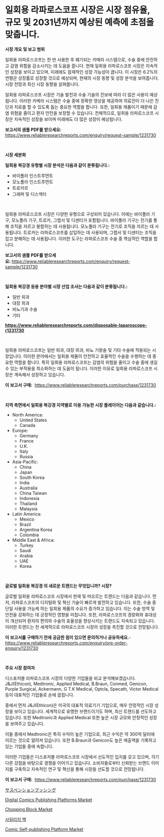 <p><h1>일회용 라파로스코프 시장은 시장 점유율, 규모 및 2031년까지 예상된 예측에 초점을 맞춥니다.</h1></p><p><strong>시장 개요 및 보고 범위</strong></p>
<p><p>일회용 라파로스코프는 한 번 사용한 후 폐기되는 카메라 시스템으로, 수술 중에 안전하고 감염 위험을 감소시키는 데 도움을 줍니다. 현재 일회용 라파로스코프 시장은 지속적인 성장을 보이고 있으며, 미래에도 잠재적인 성장 가능성이 큽니다. 이 시장은 6.2%의 연평균 성장률로 성장할 것으로 예상되며, 현재의 시장 동향 및 성장 분석을 보여줍니다. 시장 전망과 최신 시장 동향을 살펴봅니다.</p><p>일회용 라파로스코프 시장은 기술 발전과 수술 기술의 진보에 따라 더 많은 사용이 예상됩니다. 이러한 카메라 시스템은 수술 중에 정확한 영상을 제공하여 의료진이 더 나은 진단과 치료를 할 수 있도록 돕는 중요한 역할을 합니다. 또한, 일회용 제품이기 때문에 감염 위험을 줄이고 환자 안전을 보장할 수 있습니다. 전체적으로, 일회용 라파로스코프 시장은 지속적인 성장을 보이며 미래에도 더 많은 성장이 예상됩니다.</p></p>
<p><strong>보고서의 샘플 PDF를 받으세요:</strong> <a href="https://www.reliableresearchreports.com/enquiry/request-sample/1231730">https://www.reliableresearchreports.com/enquiry/request-sample/1231730</a></p>
<p>&nbsp;</p>
<p><strong>시장 세분화</strong></p>
<p><strong>일회용 복강경 유형별 시장 분석은 다음과 같이 분류됩니다.:</strong></p>
<p><ul><li>바이폴라 인스트루먼트</li><li>모노폴라 인스트루먼트</li><li>트로카르</li><li>그래퍼 및 디스섹터</li></ul></p>
<p>&nbsp;</p>
<p><p>일회용 라파로스코프 시장은 다양한 유형으로 구성되어 있습니다. 이에는 바이폴라 기구, 모노폴라 기구, 트로카, 그랩서 및 디센터가 포함됩니다. 바이폴라 기구는 전기를 통해 조직을 자르고 봉합하는 데 사용됩니다. 모노폴라 기구는 전기로 조직을 자르는 데 사용됩니다. 트로카는 라파로스코프를 삽입하는 데 사용되며, 그랩서 및 디센터는 조직을 잡고 분해하는 데 사용됩니다. 이러한 도구는 라파로스코프 수술 중 핵심적인 역할을 합니다.</p></p>
<p><strong>보고서의 샘플 PDF를 받으세요:</strong>&nbsp;<a href="https://www.reliableresearchreports.com/enquiry/request-sample/1231730">https://www.reliableresearchreports.com/enquiry/request-sample/1231730</a></p>
<p>&nbsp;</p>
<p><strong> 일회용 복강경 응용 분야별 시장 산업 조사는 다음과 같이 분류됩니다.:</strong></p>
<p><ul><li>일반 외과</li><li>대장 외과</li><li>비뇨기과 수술</li><li>기타</li></ul></p>
<p><strong><a href="https://www.reliableresearchreports.com/disposable-laparoscope-r1231730">https://www.reliableresearchreports.com/disposable-laparoscope-r1231730</a></strong></p>
<p>&nbsp;</p>
<p><p>일회용 라파로스코프는 일반 외과, 대장 외과, 비뇨 기왕술 및 기타 수술에 적용되는 시장입니다. 이러한 분야에서는 일회용 제품이 안전하고 효율적인 수술을 수행하는 데 중요한 역할을 합니다. 특히 일회용 라파로스코프는 감염의 위험을 줄이고 수술 중에 생길 수 있는 부작용을 최소화하는 데 도움이 됩니다. 이러한 이유로 일회용 라파로스코프 시장은 계속해서 성장하고 있습니다.</p></p>
<p><strong>이 보고서 구매:</strong>&nbsp; <a href="https://www.reliableresearchreports.com/purchase/1231730">https://www.reliableresearchreports.com/purchase/1231730</a></p>
<p>&nbsp;</p>
<p><strong>지역 측면에서 일회용 복강경 지역별로 이용 가능한 시장 플레이어는 다음과 같습니다.:</strong></p>
<p><ul>
    <li>
        North America:
        <ul>
            <li>United States</li>
            <li>Canada</li>
        </ul>
    </li>
    <li>
        Europe:
        <ul>
            <li>Germany</li>
            <li>France</li>
            <li>U.K.</li>
            <li>Italy</li>
            <li>Russia</li>
        </ul>
    </li>
    <li>
        Asia-Pacific:
        <ul>
            <li>China</li>
            <li>Japan</li>
            <li>South Korea</li>
            <li>India</li>
            <li>Australia</li>
            <li>China Taiwan</li>
            <li>Indonesia</li>
            <li>Thailand</li>
            <li>Malaysia</li>
        </ul>
    </li>
    <li>
        Latin America:
        <ul>
            <li>Mexico</li>
            <li>Brazil</li>
            <li>Argentina Korea</li>
            <li>Colombia</li>
        </ul>
    </li>
    <li>
        Middle East & Africa:
        <ul>
            <li>Turkey</li>
            <li>Saudi</li>
            <li>Arabia</li>
            <li>UAE</li>
            <li>Korea</li>
        </ul>
    </li>
    </ul></p>
<p>&nbsp;</p>
<p><strong>글로벌 일회용 복강경 의 새로운 트렌드는 무엇입니까? 시장?</strong></p>
<p><p>글로벌 일회용 라파로스코프 시장에서 현재 및 떠오르는 트렌드는 다음과 같습니다. 먼저, 라파로스코프의 디지털화 및 혁신 기술이 빠르게 발전하고 있습니다. 또한, 수술 중 단일 사용을 가능케 하는 일회용 제품의 수요가 증가하고 있습니다. 이는 수술 방역 및 안전을 강화하는 데 긍정적인 영향을 미칩니다. 또한, 라파로스코프의 경량화와 휴대성이 개선되어 환자의 편의와 수술의 효율성을 향상시키는 트렌드도 지속되고 있습니다. 이러한 트렌드는 전 세계적으로 라파로스코프 시장의 성장을 촉진할 것으로 전망됩니다.</p></p>
<p><strong>이 보고서를 구매하기 전에 궁금한 점이 있으면 문의하거나 공유하세요.</strong>- <a href="https://www.reliableresearchreports.com/enquiry/pre-order-enquiry/1231730">https://www.reliableresearchreports.com/enquiry/pre-order-enquiry/1231730</a></p>
<p>&nbsp;</p>
<p><strong>주요 시장 참여자</strong></p>
<p><p>디스포저블 라파로스코프 시장의 다양한 기업들을 비교 분석해보겠습니다. J&J(Ethicon), Medtronic, Applied Medical, B.Braun, Conmed, Genicon, Purple Surgical, Ackermann, G T.K Medical, Optcla, Specath, Victor Medical 등이 대표적인 기업들로 손에 꼽힙니다.</p><p>중에서 먼저 J&J(Ethicon)은 미국의 대표적 의료기기 기업으로, 매우 안정적인 시장 성장을 보이고 있습니다. 세계적으로 유명한 브랜드이기도 하며, 최신 트렌드를 선도하고 있습니다. 또한 Medtronic과 Applied Medical 또한 높은 시장 규모와 안정적인 성장을 보여주고 있습니다.</p><p>이들 중에서 Medtronic은 특히 수익이 높은 기업으로, 최근 수익은 약 300억 달러에 이르는 것으로 알려져 있습니다. 또한 B.Braun과 Genicon도 높은 매출액을 기록하고 있는 기업들 중에 속합니다.</p><p>이러한 기업들은 디스포저블 라파로스코프 시장에서 선도적인 입지를 갖고 있으며, 각기 다른 강점을 바탕으로 경쟁을 이어가고 있습니다. 소비자들로부터 신뢰받는 브랜드 이미지를 구축하고 지속적인 연구 및 혁신을 통해 시장을 선도할 것으로 전망됩니다.</p></p>
<p><strong>이 보고서 구매:</strong>&nbsp;&nbsp;<a href="https://www.reliableresearchreports.com/purchase/1231730">https://www.reliableresearchreports.com/purchase/1231730</a></p>
<p><p><a href="https://github.com/Fatimaklein1/Market-Research-Report-List-1/blob/main/219612362309.md">サスペンションブッシング</a></p><p><a href="https://github.com/nathandecarvalho/Market-Research-Report-List-3/blob/main/digital-comics-publishing-platforms-market.md">Digital Comics Publishing Platforms Market</a></p><p><a href="https://issuu.com/reportprime-2/docs/chopping-block-market-size-2030.pptx">Chopping Block Market</a></p><p><a href="https://github.com/chupp85/Market-Research-Report-List-1/blob/main/219722961602.md">사일리지 백</a></p><p><a href="https://github.com/julyju69/Market-Research-Report-List-3/blob/main/comic-self-publishing-platform-market.md">Comic Self-publishing Platform Market</a></p></p>